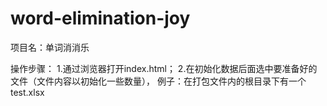 # word-elimination-joy
项目名：单词消消乐

操作步骤：
1.通过浏览器打开index.html；
2.在初始化数据后面选中要准备好的文件（文件内容以初始化一些数量），
例子：在打包文件内的根目录下有一个test.xlsx
